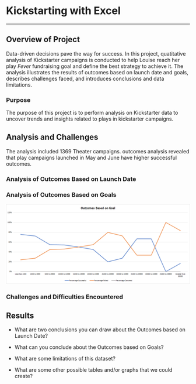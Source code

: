 # Kickstarting with Excel
---
## Overview of Project
Data-driven decisions pave the way for success. In this project, quatitative analysis of Kickstarter campaigns is conducted to help Louise reach her play _Fever_ fundraising goal and define the best strategy to achieve it. The analysis illustrates the results of outcomes based on launch date and goals, describes challenges faced, and introduces conclusions and data limitations.
### Purpose
The purpose of this project is to perform analysis on Kickstarter data to uncover trends and insights related to plays in kickstarter campaigns.  

## Analysis and Challenges
The analysis included 1369 Theater campaigns. outcomes analysis revealed that play campaigns launched in May and June have higher successful outcomes. 
### Analysis of Outcomes Based on Launch Date

### Analysis of Outcomes Based on Goals
![Outcomes_vs_Goals](\resources\Outcomes_vs_Goals.png)


### Challenges and Difficulties Encountered

## Results

- What are two conclusions you can draw about the Outcomes based on Launch Date?

- What can you conclude about the Outcomes based on Goals?

- What are some limitations of this dataset?

- What are some other possible tables and/or graphs that we could create?
